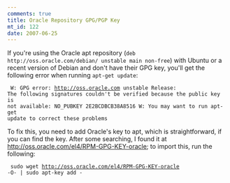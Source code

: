 ```yaml
--- 
comments: true
title: Oracle Repository GPG/PGP Key
mt_id: 122
date: 2007-06-25
---
```

If you're using the Oracle apt repository (`deb http://oss.oracle.com/debian/ unstable main non-free`) with Ubuntu or a recent version of Debian and don't have their GPG key, you'll get the following error when running `apt-get update`:

<code><pre>
W: GPG error: http://oss.oracle.com unstable Release: The following signatures couldn't be verified because the public key is not available: NO_PUBKEY 2E2BCDBCB38A8516
W: You may want to run apt-get update to correct these problems
</pre></code>

To fix this, you need to add Oracle's key to apt, which is straightforward, if you can find the key.  After some searching, I found it at http://oss.oracle.com/el4/RPM-GPG-KEY-oracle; to import this, run the following:

<code><pre>
sudo wget http://oss.oracle.com/el4/RPM-GPG-KEY-oracle -O- | sudo apt-key add -
</pre></code>
